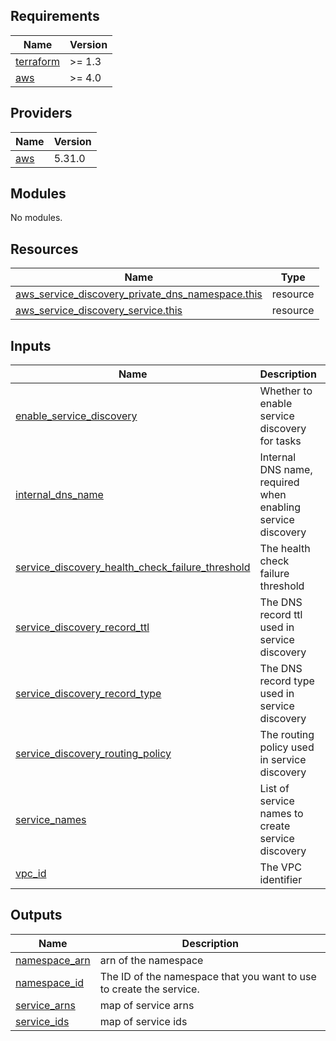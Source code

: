 <!-- BEGINNING OF PRE-COMMIT-TERRAFORM DOCS HOOK -->
## Requirements

| Name | Version |
|------|---------|
| <a name="requirement_terraform"></a> [terraform](#requirement\_terraform) | >= 1.3 |
| <a name="requirement_aws"></a> [aws](#requirement\_aws) | >= 4.0 |

## Providers

| Name | Version |
|------|---------|
| <a name="provider_aws"></a> [aws](#provider\_aws) | 5.31.0 |

## Modules

No modules.

## Resources

| Name | Type |
|------|------|
| [aws_service_discovery_private_dns_namespace.this](https://registry.terraform.io/providers/hashicorp/aws/latest/docs/resources/service_discovery_private_dns_namespace) | resource |
| [aws_service_discovery_service.this](https://registry.terraform.io/providers/hashicorp/aws/latest/docs/resources/service_discovery_service) | resource |

## Inputs

| Name | Description | Type | Default | Required |
|------|-------------|------|---------|:--------:|
| <a name="input_enable_service_discovery"></a> [enable\_service\_discovery](#input\_enable\_service\_discovery) | Whether to enable service discovery for tasks | `bool` | `true` | no |
| <a name="input_internal_dns_name"></a> [internal\_dns\_name](#input\_internal\_dns\_name) | Internal DNS name, required when enabling service discovery | `string` | `""` | no |
| <a name="input_service_discovery_health_check_failure_threshold"></a> [service\_discovery\_health\_check\_failure\_threshold](#input\_service\_discovery\_health\_check\_failure\_threshold) | The health check failure threshold | `number` | `1` | no |
| <a name="input_service_discovery_record_ttl"></a> [service\_discovery\_record\_ttl](#input\_service\_discovery\_record\_ttl) | The DNS record ttl used in service discovery | `number` | `10` | no |
| <a name="input_service_discovery_record_type"></a> [service\_discovery\_record\_type](#input\_service\_discovery\_record\_type) | The DNS record type used in service discovery | `string` | `"A"` | no |
| <a name="input_service_discovery_routing_policy"></a> [service\_discovery\_routing\_policy](#input\_service\_discovery\_routing\_policy) | The routing policy used in service discovery | `string` | `"MULTIVALUE"` | no |
| <a name="input_service_names"></a> [service\_names](#input\_service\_names) | List of service names to create service discovery | `list(string)` | `[]` | no |
| <a name="input_vpc_id"></a> [vpc\_id](#input\_vpc\_id) | The VPC identifier | `string` | n/a | yes |

## Outputs

| Name | Description |
|------|-------------|
| <a name="output_namespace_arn"></a> [namespace\_arn](#output\_namespace\_arn) | arn of the namespace |
| <a name="output_namespace_id"></a> [namespace\_id](#output\_namespace\_id) | The ID of the namespace that you want to use to create the service. |
| <a name="output_service_arns"></a> [service\_arns](#output\_service\_arns) | map of service arns |
| <a name="output_service_ids"></a> [service\_ids](#output\_service\_ids) | map of service ids |
<!-- END OF PRE-COMMIT-TERRAFORM DOCS HOOK -->

